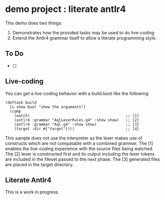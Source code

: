 # demo project : literate antlr4


This demo does two things:

1. Demonstrates how the provided tasks may be used to do live-coding
2. Extend the Antlr4 grammar itself to allow a literate programming style.

## To Do

- [ ] 

## Live-coding

You can get a live-coding behavior with a build.boot like the following:

    (deftask build
      [s show bool "show the arguments"]
      (comp
        (watch)                                           ;; [1]
        (antlr4 :grammar "AqlLexerRules.g4" :show show)   ;; [2]
        (antlr4 :grammar "Aql.g4" :show show)             ;; [3]
        (target :dir #{"target"})))                       ;; [4]
        
This sample does not use the interpreter as the lexer makes use of constructs
which are not compatable with a combined grammar.
The [1] enables the live-coding experience with the source files being watched.
The [2] lexer is constructed first and its output including the lexer tokens 
are included in the fileset passed to the next phase.
The [3] generated files are placed in the target directory.

## Literate Antlr4

This is a work in progress.


